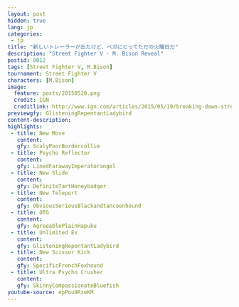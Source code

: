 ```yaml
---
layout: post
hidden: true
lang: jp
categories:
 - jp
title: "新しいトレーラーが出たけど、ベガにとってただの火曜日だ"
description: "Street Fighter V - M. Bison Reveal"
postid: 0012
tags: [Street Fighter V, M.Bison]
tournament: Street Fighter V
characters: [M.Bison]
image:
  feature: posts/20150520.png
  credit: IGN
  creditlink: http://www.ign.com/articles/2015/05/19/breaking-down-street-fighter-5s-m-bison-reveal-trailer
previewgfy: GlisteningRepentantLadybird
content-description:
highlights:
 - title: New Move
   content:
   gfy: ScalyPoorBordercollie
 - title: Psycho Reflector
   content:
   gfy: LinedFarawayImperatorangel
 - title: New Slide
   content:
   gfy: DefiniteTartHoneybadger
 - title: New Teleport
   content:
   gfy: ObviousSeriousBlackandtancoonhound
 - title: OTG
   content:
   gfy: AgreeablePlainHapuku
 - title: Unlimited Ex
   content:
   gfy: GlisteningRepentantLadybird
 - title: New Scissor Kick
   content:
   gfy: SpecificFrenchFoxhound
 - title: Ultra Psycho Crusher
   content: 
   gfy: SkinnyCompassionateBluefish
youtube-source: epPou9RzeKM
---
```

